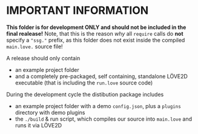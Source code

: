 # IMPORTANT INFORMATION

**This folder is for development ONLY and should not be included in the final realease!**
Note, that this is the reason *why* all `require` calls do **not** specify a `"ssg."` prefix, as this folder does not exist inside the compiled `main.love.` source file!

A release should only contain

- an example project folder
- and a completely pre-packaged, self containing, standalone LÖVE2D executable (that is including the `run.love` source code)

During the development cycle the distibution package includes

- an example project folder with a demo `config.json`, plus a `plugins` directory with demo plugins
- the `./build` & run script, which compiles our source into `main.love` and runs it via LÖVE2D
